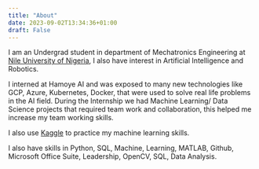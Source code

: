 ```yaml
---
title: "About"
date: 2023-09-02T13:34:36+01:00
draft: False
---
```


I am an Undergrad student in department of Mechatronics Engineering at [Nile University of Nigeria](https://www.nileuniversity.edu.ng), I also have interest in Artificial Intelligence and Robotics.

I interned at Hamoye AI and was exposed to many new technologies like GCP, Azure, Kubernetes, Docker, that were used to solve real life problems in the AI field. During the Internship we had Machine Learning/ Data Science projects that required team work and collaboration, this helped me increase my team working skills.

I also use [Kaggle](https://www.kaggle.com/chidubemndukwe) to practice my machine learning skills. 

I also have skills in Python, SQL, Machine, Learning, MATLAB, Github, Microsoft Office Suite, Leadership, OpenCV, SQL, Data Analysis.


